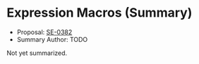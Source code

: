 # Expression Macros (Summary)

* Proposal: [SE-0382](https://github.com/apple/swift-evolution/blob/main/proposals/0382-expression-macros.md)
* Summary Author: TODO

Not yet summarized.
